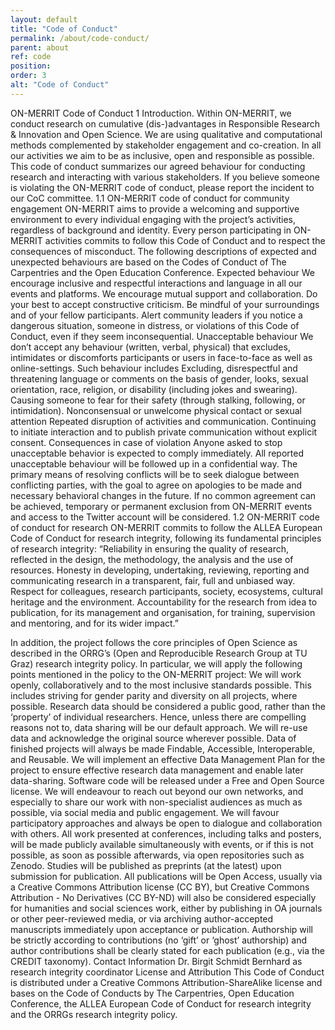 ```yaml
---
layout: default
title: "Code of Conduct"
permalink: /about/code-conduct/
parent: about
ref: code
position:
order: 3
alt: "Code of Conduct"
---
```

<!-- Start editing content here -->
ON-MERRIT Code of Conduct 
1 Introduction.
Within ON-MERRIT, we conduct research on cumulative (dis-)advantages in Responsible Research & Innovation and Open Science. We are using qualitative and computational methods complemented by stakeholder engagement and co-creation. In all our activities we aim to be as inclusive, open and responsible as possible. This code of conduct summarizes our agreed behaviour for conducting research and interacting with various stakeholders. 
If you believe someone is violating the ON-MERRIT code of conduct, please report the incident to our CoC committee.
1.1 ON-MERRIT code of conduct for community engagement 
ON-MERRIT aims to provide a welcoming and supportive environment to every individual engaging with the project’s activities, regardless of background and identity. Every person participating in ON-MERRIT activities commits to follow this Code of Conduct and to respect the consequences of misconduct. The following descriptions of expected and unexpected behaviours are based on the Codes of Conduct of The Carpentries and the Open Education Conference. 
Expected behaviour
We encourage inclusive and respectful interactions and language in all our events and platforms.
We encourage mutual support and collaboration.
Do your best to accept constructive criticism.
Be mindful of your surroundings and of your fellow participants. Alert community leaders if you notice a dangerous situation, someone in distress, or violations of this Code of Conduct, even if they seem inconsequential.
Unacceptable behaviour
We don’t accept any behaviour (written, verbal, physical) that excludes, intimidates or discomforts participants or users in face-to-face as well as online-settings.
Such behaviour includes 
Excluding, disrespectful and threatening language or comments on the basis of  gender, looks, sexual orientation, race, religion, or disability (including jokes and swearing).
Causing someone to fear for their safety (through stalking, following, or intimidation).
Nonconsensual or unwelcome physical contact or sexual attention
Repeated disruption of activities and communication.
Continuing to initiate interaction and to publish private communication without explicit consent.
Consequences in case of violation
Anyone asked to stop unacceptable behavior is expected to comply immediately. All reported unacceptable behaviour will be followed up in a confidential way. The primary means of resolving conflicts will be to seek dialogue between conflicting parties, with the goal to agree on apologies to be made and necessary behavioral changes in the future. If no common agreement can be achieved, temporary or permanent exclusion from ON-MERRIT events and access to the Twitter account will be considered. 
1.2 ON-MERRIT code of conduct for research
ON-MERRIT commits to follow the ALLEA European Code of Conduct for research integrity, following its fundamental principles of research integrity:
“Reliability in ensuring the quality of research, reflected in the design, the methodology, the analysis and the use of resources. 
Honesty in developing, undertaking, reviewing, reporting and communicating research in a transparent, fair, full and unbiased way.
Respect for colleagues, research participants, society, ecosystems, cultural heritage and the environment.
Accountability for the research from idea to publication, for its management and organisation, for training, supervision and mentoring, and for its wider impact.”

In addition, the project follows the core principles of Open Science as described in the ORRG’s (Open and Reproducible Research Group at TU Graz) research integrity policy. In particular, we will apply the following points mentioned in the policy to the ON-MERRIT project:
We will work openly, collaboratively and to the most inclusive standards possible. This includes striving for gender parity and diversity on all projects, where possible.
Research data should be considered a public good, rather than the ‘property’ of individual researchers. Hence, unless there are compelling reasons not to, data sharing will be our default approach. We will re-use data and acknowledge the original source wherever possible. Data of finished projects will always be made Findable, Accessible, Interoperable, and Reusable.
We will implement an effective Data Management Plan for the project to ensure effective research data management and enable later data-sharing. 
Software code will be released under a Free and Open Source license.
We will endeavour to reach out beyond our own networks, and especially to share our work with non-specialist audiences as much as possible, via social media and public engagement. We will favour participatory approaches and always be open to dialogue and collaboration with others.
All work presented at conferences, including talks and posters, will be made publicly available simultaneously with events, or if this is not possible, as soon as possible afterwards, via open repositories such as Zenodo. 
Studies will be published as preprints (at the latest) upon submission for publication.
All publications will be Open Access, usually via a Creative Commons Attribution license (CC BY), but Creative Commons Attribution - No Derivatives (CC BY-ND) will also be considered especially for humanities and social sciences work, either by publishing in OA journals or other peer-reviewed media, or via archiving author-accepted manuscripts immediately upon acceptance or publication.
Authorship will be strictly according to contributions (no ‘gift’ or ‘ghost’ authorship) and author contributions shall be clearly stated for each publication (e.g., via the CREDIT taxonomy). 
Contact Information
Dr. Birgit Schmidt
Bernhard as research integrity coordinator
License and Attribution
This Code of Conduct is distributed under a Creative Commons Attribution-ShareAlike license and bases on the Code of Conducts by The Carpentries, Open Education Conference, the ALLEA European Code of Conduct for research integrity and the ORRGs research integrity policy.
